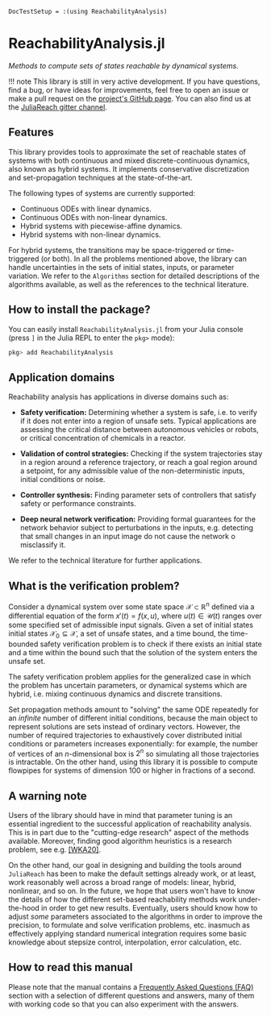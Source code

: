 ```@meta
DocTestSetup = :(using ReachabilityAnalysis)
```

# ReachabilityAnalysis.jl

*Methods to compute sets of states reachable by dynamical systems.*

!!! note
    This library is still in very active development. If you have questions,
    find a bug, or have ideas for improvements, feel free to open an issue or make
    a pull request on the [project's GitHub page](https://github.com/mforets/ReachabilityAnalysis.jl).
    You can also find us at the [JuliaReach gitter channel](https://gitter.im/JuliaReach/Lobby?utm_source=badge&utm_medium=badge&utm_campaign=pr-badge&utm_content=badge).

## Features

This library provides tools to approximate the set of reachable states of systems
with both continuous and mixed discrete-continuous dynamics, also known as hybrid systems.
It implements conservative discretization and set-propagation techniques at the state-of-the-art.

The following types of systems are currently supported:

- Continuous ODEs with linear dynamics.
- Continuous ODEs with non-linear dynamics.
- Hybrid systems with piecewise-affine dynamics.
- Hybrid systems with non-linear dynamics.

For hybrid systems, the transitions may be space-triggered or time-triggered
(or both). In all the problems mentioned above, the library can handle uncertainties in
the sets of initial states, inputs, or parameter variation.  We refer to the `Algorithms` section for detailed descriptions of the algorithms available, as well as the references to the technical literature.

## How to install the package?

You can easily install `ReachabilityAnalysis.jl` from your Julia console
(press `]` in the Julia REPL to enter the `pkg>` mode):

```julia
pkg> add ReachabilityAnalysis
```

## Application domains

Reachability analysis has applications in diverse domains such as:

- **Safety verification:** Determining whether a system is safe, i.e. to verify
  if it does not enter into a region of unsafe sets. Typical applications are
  assessing the critical distance between autonomous vehicles or robots, or critical
  concentration of chemicals in a reactor.

- **Validation of control strategies:** Checking if the system trajectories stay in a
  region around a reference trajectory, or reach a goal region around a setpoint,
  for any admissible value of the non-deterministic inputs, initial conditions
  or noise.

- **Controller synthesis:** Finding parameter sets of controllers that satisfy
  safety or performance constraints.

- **Deep neural network verification:** Providing formal guarantees for the network
  behavior subject to perturbations in the inputs, e.g. detecting that small
  changes in an input image do not cause the network o misclassify it.

We refer to the technical literature for further applications.

## What is the verification problem?

Consider a dynamical system over some state space $\mathcal{X} \subset \mathbb{R}^n$
defined via a differential equation of the form $x'(t) = f(x, u)$, where $u(t) \in \mathcal{U}(t)$
ranges over some specified set of admissible input signals. Given a set of
initial states initial states $\mathcal{X}_0 \subseteq \mathcal{X}$, a set of
unsafe states, and a time bound, the time-bounded safety verification problem is
to check if there exists an initial state and a time within the bound such that
the solution of the system enters the unsafe set.

The safety verification problem applies for the generalized case in which the
problem has uncertain parameters, or dynamical systems which are hybrid, i.e.
mixing continuous dynamics and discrete transitions.

Set propagation methods amount to "solving" the same ODE repeatedly for an
*infinite* number of different initial conditions, because the main object
to represent solutions are sets instead of ordinary vectors. However, the number of required
trajectories to exhaustively cover distributed initial conditions or parameters increases
exponentially: for example, the number of vertices of an $n$-dimensional box is
$2^n$ so simulating all those trajectories is intractable. On the other hand,
using this library it is possible to compute flowpipes for systems of dimension 100
or higher in fractions of a second.

## A warning note

Users of the library should have in mind that parameter tuning is an
essential ingredient to the successful application of reachability analysis.
This is in part due to the "cutting-edge research" aspect
of the methods available. Moreover, finding good algorithm heuristics
is a research problem, see e.g. [[WKA20]](@ref).

On the other hand, our goal in designing and building the tools around `JuliaReach` has
been to make the default settings already work, or at least, work reasonably well across
a broad range of models: linear, hybrid, nonlinear, and so on. In the future, we hope that
users won't have to know the details of how the different set-based reachability methods
work under-the-hood in order to get new results. Eventually, users should know how
to adjust *some* parameters associated to the algorithms in order to improve the precision,
to formulate and solve verification problems, etc. inasmuch as effectively applying
standard numerical integration requires some basic knowledge about stepsize control,
interpolation, error calculation, etc.


## How to read this manual

Please note that the manual contains a [Frequently Asked Questions (FAQ)](https://juliareach.github.io/ReachabilityAnalysis.jl/dev/man/faq/) section with a selection of different questions and answers, many of them
with working code so that you can also experiment with the answers.
